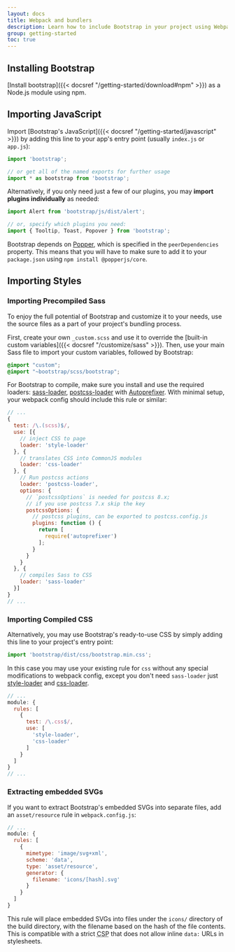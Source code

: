 ```yaml
---
layout: docs
title: Webpack and bundlers
description: Learn how to include Bootstrap in your project using Webpack or other bundlers.
group: getting-started
toc: true
---
```


## Installing Bootstrap

[Install bootstrap]({{< docsref "/getting-started/download#npm" >}}) as a Node.js module using npm.

## Importing JavaScript

Import [Bootstrap's JavaScript]({{< docsref "/getting-started/javascript" >}}) by adding this line to your app's entry point (usually `index.js` or `app.js`):

```js
import 'bootstrap';

// or get all of the named exports for further usage
import * as bootstrap from 'bootstrap';
```

Alternatively, if you only need just a few of our plugins, you may **import plugins individually** as needed:

```js
import Alert from 'bootstrap/js/dist/alert';

// or, specify which plugins you need:
import { Tooltip, Toast, Popover } from 'bootstrap';
```

Bootstrap depends on [Popper](https://popper.js.org/), which is specified in the `peerDependencies` property.
This means that you will have to make sure to add it to your `package.json` using `npm install @popperjs/core`.

## Importing Styles

### Importing Precompiled Sass

To enjoy the full potential of Bootstrap and customize it to your needs, use the source files as a part of your project's bundling process.

First, create your own `_custom.scss` and use it to override the [built-in custom variables]({{< docsref "/customize/sass" >}}). Then, use your main Sass file to import your custom variables, followed by Bootstrap:

```scss
@import "custom";
@import "~bootstrap/scss/bootstrap";
```

For Bootstrap to compile, make sure you install and use the required loaders: [sass-loader](https://github.com/webpack-contrib/sass-loader), [postcss-loader](https://github.com/webpack-contrib/postcss-loader) with [Autoprefixer](https://github.com/postcss/autoprefixer#webpack). With minimal setup, your webpack config should include this rule or similar:

```js
// ...
{
  test: /\.(scss)$/,
  use: [{
    // inject CSS to page
    loader: 'style-loader'
  }, {
    // translates CSS into CommonJS modules
    loader: 'css-loader'
  }, {
    // Run postcss actions
    loader: 'postcss-loader',
    options: {
      // `postcssOptions` is needed for postcss 8.x;
      // if you use postcss 7.x skip the key
      postcssOptions: {
        // postcss plugins, can be exported to postcss.config.js
        plugins: function () {
          return [
            require('autoprefixer')
          ];
        }
      }
    }
  }, {
    // compiles Sass to CSS
    loader: 'sass-loader'
  }]
}
// ...
```

### Importing Compiled CSS

Alternatively, you may use Bootstrap's ready-to-use CSS by simply adding this line to your project's entry point:

```js
import 'bootstrap/dist/css/bootstrap.min.css';
```

In this case you may use your existing rule for `css` without any special modifications to webpack config, except you don't need `sass-loader` just [style-loader](https://github.com/webpack-contrib/style-loader) and [css-loader](https://github.com/webpack-contrib/css-loader).

```js
// ...
module: {
  rules: [
    {
      test: /\.css$/,
      use: [
        'style-loader',
        'css-loader'
      ]
    }
  ]
}
// ...
```

### Extracting embedded SVGs

If you want to extract Bootstrap's embedded SVGs into separate files, add an `asset/resource` rule in `webpack.config.js`:

```js
// ...
module: {
  rules: [
    {
      mimetype: 'image/svg+xml',
      scheme: 'data',
      type: 'asset/resource',
      generator: {
        filename: 'icons/[hash].svg'
      }
    }
  ]
}
```

This rule will place embedded SVGs into files under the `icons/` directory of the build directory, with the filename based on the hash of the file contents.  This is compatible with a strict <abbr title="Content Security Policy">CSP</abbr> that does not allow inline `data:` URLs in stylesheets.
